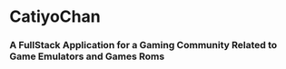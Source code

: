 # CatiyoChan
### A FullStack Application for a Gaming Community Related to Game Emulators and Games Roms